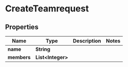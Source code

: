 

# CreateTeamrequest


## Properties

| Name | Type | Description | Notes |
|------------ | ------------- | ------------- | -------------|
|**name** | **String** |  |  |
|**members** | **List&lt;Integer&gt;** |  |  |



